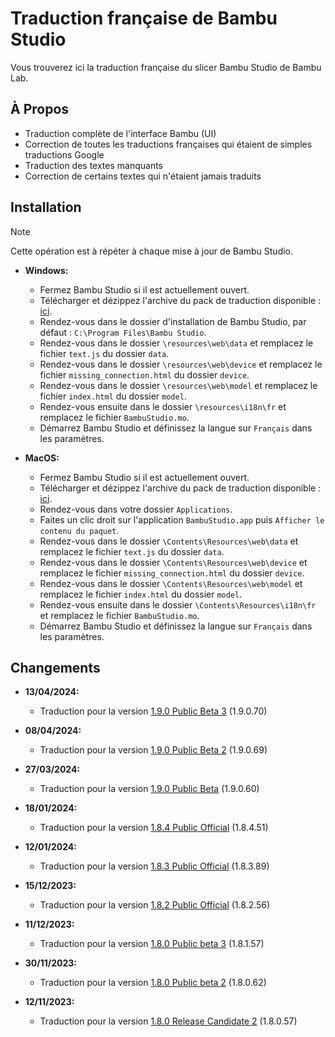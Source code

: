 # Traduction française de Bambu Studio
Vous trouverez ici la traduction française du slicer Bambu Studio de Bambu Lab.

## À Propos

- Traduction complète de l'interface Bambu (UI)
- Correction de toutes les traductions françaises qui étaient de simples traductions Google
- Traduction des textes manquants
- Correction de certains textes qui n'étaient jamais traduits

## Installation

> [!NOTE]
> Cette opération est à répéter à chaque mise à jour de Bambu Studio.

- **Windows:**
  - Fermez Bambu Studio si il est actuellement ouvert.
  - Télécharger et dézippez l'archive du pack de traduction disponible : [ici](https://github.com/Guilouz/Traduction-FR-BambuStudio/archive/refs/heads/main.zip).
  - Rendez-vous dans le dossier d'installation de Bambu Studio, par défaut : `C:\Program Files\Bambu Studio`.
  - Rendez-vous dans le dossier `\resources\web\data` et remplacez le fichier `text.js` du dossier `data`.
  - Rendez-vous dans le dossier `\resources\web\device` et remplacez le fichier `missing_connection.html` du dossier `device`.
  - Rendez-vous dans le dossier `\resources\web\model` et remplacez le fichier `index.html` du dossier `model`.
  - Rendez-vous ensuite dans le dossier `\resources\i18n\fr` et remplacez le fichier `BambuStudio.mo`.
  - Démarrez Bambu Studio et définissez la langue sur `Français` dans les paramètres.

- **MacOS:**
  - Fermez Bambu Studio si il est actuellement ouvert.
  - Télécharger et dézippez l'archive du pack de traduction disponible : [ici](https://github.com/Guilouz/Traduction-FR-BambuStudio/archive/refs/heads/main.zip).
  - Rendez-vous dans votre dossier `Applications`.
  - Faites un clic droit sur l'application `BambuStudio.app` puis `Afficher le contenu du paquet`.
  - Rendez-vous dans le dossier `\Contents\Resources\web\data` et remplacez le fichier `text.js` du dossier `data`.
  - Rendez-vous dans le dossier `\Contents\Resources\web\device` et remplacez le fichier `missing_connection.html` du dossier `device`.
  - Rendez-vous dans le dossier `\Contents\Resources\web\model` et remplacez le fichier `index.html` du dossier `model`.
  - Rendez-vous ensuite dans le dossier `\Contents\Resources\i18n\fr` et remplacez le fichier `BambuStudio.mo`.
  - Démarrez Bambu Studio et définissez la langue sur `Français` dans les paramètres.

## Changements

- **13/04/2024:**
  - Traduction pour la version [1.9.0 Public Beta 3](https://github.com/bambulab/BambuStudio/releases/tag/v01.09.00.70) (1.9.0.70)

- **08/04/2024:**
  - Traduction pour la version [1.9.0 Public Beta 2](https://github.com/bambulab/BambuStudio/releases/tag/v01.09.00.69) (1.9.0.69)

- **27/03/2024:**
  - Traduction pour la version [1.9.0 Public Beta](https://github.com/bambulab/BambuStudio/releases/tag/v01.09.00.60) (1.9.0.60)

- **18/01/2024:**
  - Traduction pour la version [1.8.4 Public Official](https://github.com/bambulab/BambuStudio/releases/tag/v01.08.04.51) (1.8.4.51)

- **12/01/2024:**
  - Traduction pour la version [1.8.3 Public Official](https://github.com/bambulab/BambuStudio/releases/tag/v01.08.03.89) (1.8.3.89)

- **15/12/2023:**
  - Traduction pour la version [1.8.2 Public Official](https://github.com/bambulab/BambuStudio/releases/tag/v01.08.02.56) (1.8.2.56)

- **11/12/2023:**
  - Traduction pour la version [1.8.0 Public beta 3](https://github.com/bambulab/BambuStudio/releases/tag/v01.08.01.57) (1.8.1.57)

- **30/11/2023:**
  - Traduction pour la version [1.8.0 Public beta 2](https://github.com/bambulab/BambuStudio/releases/tag/v01.08.00.62) (1.8.0.62)

- **12/11/2023:**
  - Traduction pour la version [1.8.0 Release Candidate 2](https://github.com/bambulab/BambuStudio/releases/tag/v01.08.00.57) (1.8.0.57)
